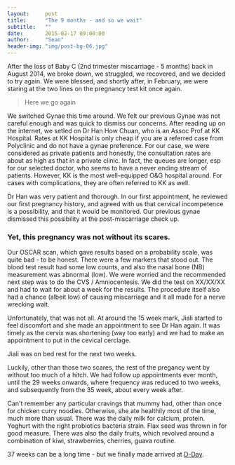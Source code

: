 ```yaml
---
layout:     post
title:      "The 9 months - and so we wait"
subtitle:   ""
date:       2015-02-17 09:00:00
author:     "Sean"
header-img: "img/post-bg-06.jpg"
---
```


After the loss of Baby C (2nd trimester miscarriage - 5 months) back in August 2014, we broke down, we struggled, we recovered, and we decided to try again. We were blessed, and shortly after, in February, we were staring at the two lines on the pregnancy test kit once again.

> Here we go again

We switched Gynae this time around. We felt our previous Gynae was not careful enough and was quick to dismiss our concerns. After reading up on the internet, we setled on Dr Han How Chuan, who is an Assoc Prof at KK Hospital. Rates at KK Hospital is only cheap if you are a referred case from Polyclinic and do not have a gynae preference. For our case, we were considered as private patients and honestly, the consultation rates are about as high as that in a private clinic. In fact, the queues are longer, esp for our selected doctor, who seems to have a never ending stream of patients. However, KK is the most well-equipped O&G hospital around. For cases with complications, they are often referred to KK as well.

Dr Han was very patient and thorough. In our first appointment, he reviewed our first pregnancy history, and agreed with us that cervical incompetence is a possibility, and that it would be monitored. Our previous gynae dismissed this possibility at the post-miscarriage check up.

### Yet, this pregnancy was not without its scares.

Our OSCAR scan, which gave results based on a probability scale, was quite bad - to be honest. There were a few markers that stood out. The blood test result had some low counts, and also the nasal bone (NB) measurement was abnormal (low). We were worried and the recommended next step was to do the CVS / Amniocentesis. We did the test on XX/XX/XX and had to wait for about a week for the results. The procedure itself also had a chance (albeit low) of causing miscarriage and it all made for a nerve wrecking wait.

Unfortunately, that was not all. At around the 15 week mark, Jiali started to feel discomfort and she made an appointment to see Dr Han again. It was timely as the cervix was shortening (way too early) and we had to make an appointment to put in the cevical cerclage.

Jiali was on bed rest for the next two weeks.

Luckily, other than those two scares, the rest of the pregancy went by without too much of a hitch. We had follow up appointments ever month, until the 29 weeks onwards, where frequency was reduced to two weeks, and subsequently from the 35 week, about every week after.

Can't remember any particular cravings that mummy had, other than once for chicken curry noodles. Otherwise, she ate healthily most of the time, much more than usual. There was the daily milk for calcium, protein. Yoghurt with the right probiotics bacteria strain. Flax seed was thrown in for good measure. There was also the daily fruits, which revolved around a combination of kiwi, strawberries, cherries, guava routine.

37 weeks can be a long time - but we finally made arrived at [D-Day](../posts/2015-09-15-d-day/).
